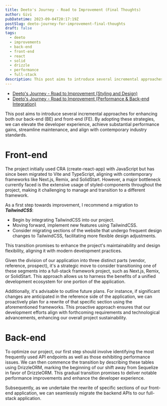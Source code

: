 ```yaml
---
title: Deeto's Journey - Road to Improvement (Final Thoughts)
author: Givi
pubDatetime: 2023-09-04T20:17:19Z
postSlug: deeto-journey-for-improvement-final-thoughts
draft: false
tags:
  - deeto
  - improvements
  - back-end
  - front-end
  - react
  - solid
  - drizzle
  - performance
  - full-stack
description: This post aims to introduce several incremental approaches for enhancing both our back-end and front-end. By adopting these strategies, we can elevate the developer experience, achieve substantial performance gains, streamline maintenance, and align with contemporary industry standards.
---
```


- [Deeto's Journey - Road to Improvement (Styling and Design)](https://aquarazorda.vercel.app/posts/deeto-journey-for-improvement-front-end-bottlenecks)
- [Deeto's Journey - Road to Improvement (Performance & Back-end Integration)](https://aquarazorda.vercel.app/posts/deeto-journey-for-improvement-front-end-performance)

This post aims to introduce several incremental approaches for enhancing both our back-end (BE) and front-end (FE). By adopting these strategies, we can elevate the developer experience, achieve substantial performance gains, streamline maintenance, and align with contemporary industry standards.

# Front-end

The project initially used CRA (create-react-app) with JavaScript but has since been migrated to Vite and TypeScript, aligning with contemporary frameworks like Next.js, Remix, and SolidStart. However, a major bottleneck currently faced is the extensive usage of styled-components throughout the project, making it challenging to manage and transition to a different framework.

As a first step towards improvement, I recommend a migration to _**TailwindCSS**_:

- Begin by integrating TailwindCSS into our project.
- Moving forward, implement new features using TailwindCSS.
- Consider migrating sections of the website that undergo frequent design changes to TailwindCSS, facilitating more flexible design adjustments.

This transition promises to enhance the project's maintainability and design flexibility, aligning it with modern development practices.

Given the division of our application into three distinct parts (vendor, reference, prospect), it's a strategic move to consider transitioning one of these segments into a full-stack framework project, such as Next.js, Remix, or SolidStart. This approach allows us to harness the benefits of a unified development ecosystem for one portion of the application.

Additionally, it's advisable to outline future plans. For instance, if significant changes are anticipated in the reference side of the application, we can proactively plan for a rewrite of that specific section using the aforementioned frameworks. This proactive approach ensures that our development efforts align with forthcoming requirements and technological advancements, enhancing our overall project sustainability.

# Back-end

To optimize our project, our first step should involve identifying the most frequently used API endpoints as well as those exhibiting performance issues. We can then commence the transition by describing these tables using DrizzleORM, marking the beginning of our shift away from Sequelize in favor of DrizzleORM. This gradual transition promises to deliver notable performance improvements and enhance the developer experience.

Subsequently, as we undertake the rewrite of specific sections of our front-end application, we can seamlessly migrate the backend APIs to our full-stack application.
